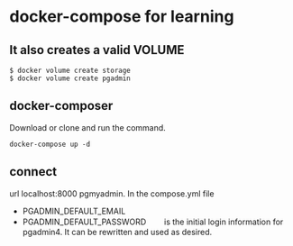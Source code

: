 # docker-compose for learning
## It also creates a valid VOLUME 

```shell
$ docker volume create storage  
$ docker volume create pgadmin  
```

## docker-composer 
Download or clone and run the command.

```docker 
docker-compose up -d
```
## connect
url localhost:8000 pgmyadmin.
In the compose.yml file
- PGADMIN_DEFAULT_EMAIL
- PGADMIN_DEFAULT_PASSWORD　　
is the initial login information for pgadmin4.
It can be rewritten and used as desired.

